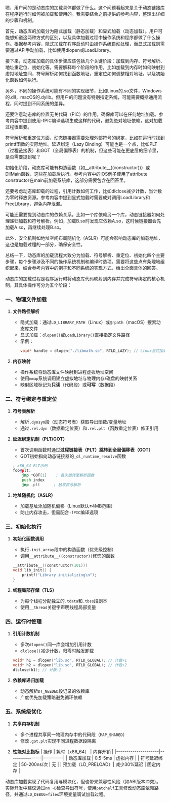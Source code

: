 <zhithink>
嗯，用户问的是动态库的加载具体都做了什么。这个问题看起来是关于动态链接库在程序运行时如何被加载和使用的。我需要结合之前提供的参考内容，整理出详细的步骤和机制。

首先，动态库的加载分为隐式加载（静态加载）和显式加载（动态加载）。用户可能想知道这两种方式的区别，以及具体加载过程中操作系统和程序都做了什么操作。根据参考内容，隐式加载在程序启动时由操作系统自动处理，而显式加载则需要通过API手动加载，比如使用dlopen或LoadLibrary。

接下来，动态库加载的具体步骤应该包括几个关键阶段：加载到内存、符号解析、地址重定位、初始化等。需要解释每个阶段的作用，比如加载到内存时如何映射到虚拟地址空间，符号解析如何找到函数地址，重定位如何调整相对地址，以及初始化函数如何执行。

另外，不同的操作系统可能有不同的实现细节，比如Linux的.so文件，Windows的.dll，macOS的.dylib。但用户的问题没有特别指定系统，可能需要概括通用流程，同时提到不同系统的差异。

还要注意动态库的位置无关代码（PIC）的作用，确保库可以在任何地址加载。参考内容中提到使用-fPIC编译选项生成这样的代码，避免绝对地址依赖，这对加载过程很重要。

符号解析和重定位方面，动态链接器需要处理外部符号的绑定，比如在运行时找到printf函数的实际地址。延迟绑定（Lazy Binding）可能也是一个点，比如PLT（过程链接表）和GOT（全局偏移表）的机制，但这些可能在更底层的细节里，是否需要提到呢？

初始化阶段，动态库可能有构造函数（如__attribute__((constructor))）或DllMain函数，这些在加载后执行。参考内容中的iOS例子使用了attribute constructor在main前加载系统库，这部分需要包含在回答里。

还要考虑动态库卸载的过程，引用计数如何工作，比如dlclose减少计数，当计数为零时释放资源。参考内容中提到显式加载时需要成对调用LoadLibrary和FreeLibrary，避免内存泄漏。

可能还需要提到动态库的依赖关系，比如一个库依赖另一个库，动态链接器如何处理递归加载和符号解析。例如，加载B.so时发现它依赖A.so，这时候链接器会先加载A.so，再继续处理B.so。

此外，安全机制如地址空间布局随机化（ASLR）可能会影响动态库的加载地址，这也是加载过程的一部分，确保安全性。

总结一下，动态库的加载流程大致分为加载、符号解析、重定位、初始化四个主要步骤，每个步骤涉及不同的操作系统机制和编译时选项。需要将这些点有条理地组织起来，结合参考内容中的例子和不同系统的实现方式，给出全面具体的回答。
</zhithink>

动态库的加载过程是程序运行时将动态库代码映射到内存并完成符号绑定的核心机制，其具体操作可分为五个阶段：

### 一、物理文件加载
1. **文件路径解析**
   - 隐式加载：通过`LD_LIBRARY_PATH`（Linux）或`@rpath`（macOS）搜索动态库文件
   - 显式加载：`dlopen()`或`LoadLibrary()`直接指定文件路径
   - 示例：
     ```c
     void* handle = dlopen("./libmath.so", RTLD_LAZY); // Linux显式加载
     ```

2. **内存映射**
   - 操作系统将动态库文件映射到进程虚拟地址空间
   - 使用`mmap`系统调用建立虚拟地址与物理内存/磁盘的映射关系
   - 映射区域标记为**只读**（代码段）或**可写**（数据段）

### 二、符号绑定与重定位
1. **符号表解析**
   - 解析`.dynsym`段（动态符号表）获取导出函数/变量地址
   - 通过`.rel.dyn`（数据重定位表）和`.rel.plt`（函数重定位表）修正引用

2. **延迟绑定机制（PLT/GOT）**
   - 首次调用函数时通过**过程链接表（PLT）**跳转到**全局偏移表（GOT）**
   - GOT初始指向动态链接器的`_dl_runtime_resolve`函数
   ```asm
   ; x86_64 PLT示例
   foo@plt:
       jmp *GOT[1]    ; 首次跳转至解析函数
       push index     
       jmp .plt      ; 触发符号解析
   ```

3. **地址随机化（ASLR）**
   - 加载基址添加随机偏移（Linux默认±4MB范围）
   - 防止内存攻击，但需配合`-fPIC`编译选项

### 三、初始化执行
1. **初始化函数调用**
   - 执行`.init_array`段中的构造函数（优先级控制）
   - 调用`__attribute__((constructor))`修饰的函数
   ```c
   __attribute__((constructor(101))) 
   void lib_init() { 
       printf("Library initializing\n"); 
   }
   ```

2. **线程局部存储（TLS）**
   - 为每个线程分配独立的`.tdata`和`.tbss`段副本
   - 使用`__thread`关键字声明线程局部变量

### 四、运行时管理
1. **引用计数机制**
   - 多次`dlopen()`同一库会增加引用计数
   - `dlclose()`减少计数，归零时触发卸载
   ```c
   void* h1 = dlopen("lib.so", RTLD_GLOBAL); // 计数+1
   void* h2 = dlopen("lib.so", RTLD_GLOBAL); // 计数+2
   dlclose(h1); // 计数-1
   ```

2. **依赖库递归加载**
   - 动态解析`DT_NEEDED`段记录的依赖库
   - 广度优先加载策略避免循环依赖

### 五、系统级优化
1. **共享内存机制**
   - 多个进程共享同一物理内存中的代码段（`MAP_SHARED`）
   - 修改`.got.plt`实现不同进程数据段隔离

2. **性能对比指标**
   | 操作                | 耗时（x86_64） | 内存开销 |
   |---------------------|----------------|----------|
   | 动态库加载          | 0.5-5ms        | 虚拟内存 |
   | 符号延迟绑定        | 50-200ns/次    | 无       |
   | 预加载（LD_PRELOAD）| 减少30%延迟    | 固定内存 |

动态库加载实现了代码复用与模块化，但也带来兼容性风险（如ABI版本冲突）。实际开发中建议通过`nm -D`检查导出符号，使用`patchelf`工具修改动态库依赖路径，并通过`LD_DEBUG=files`环境变量调试加载过程。
